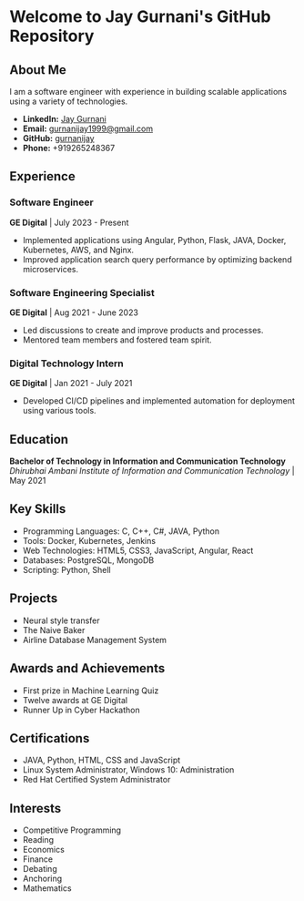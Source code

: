 # Welcome to Jay Gurnani's GitHub Repository

## About Me
I am a software engineer with experience in building scalable applications using a variety of technologies.

- **LinkedIn:** [Jay Gurnani](https://www.linkedin.com/in/jaygurnani)
- **Email:** gurnanijay1999@gmail.com
- **GitHub:** [gurnanijay](https://github.com/gurnanijay)
- **Phone:** +919265248367

## Experience
### Software Engineer
**GE Digital** | July 2023 - Present

- Implemented applications using Angular, Python, Flask, JAVA, Docker, Kubernetes, AWS, and Nginx.
- Improved application search query performance by optimizing backend microservices.

### Software Engineering Specialist
**GE Digital** | Aug 2021 - June 2023

- Led discussions to create and improve products and processes.
- Mentored team members and fostered team spirit.

### Digital Technology Intern
**GE Digital** | Jan 2021 - July 2021

- Developed CI/CD pipelines and implemented automation for deployment using various tools.

## Education
**Bachelor of Technology in Information and Communication Technology**
*Dhirubhai Ambani Institute of Information and Communication Technology* | May 2021

## Key Skills
- Programming Languages: C, C++, C#, JAVA, Python
- Tools: Docker, Kubernetes, Jenkins
- Web Technologies: HTML5, CSS3, JavaScript, Angular, React
- Databases: PostgreSQL, MongoDB
- Scripting: Python, Shell

## Projects
- Neural style transfer
- The Naive Baker
- Airline Database Management System

## Awards and Achievements
- First prize in Machine Learning Quiz
- Twelve awards at GE Digital
- Runner Up in Cyber Hackathon

## Certifications
- JAVA, Python, HTML, CSS and JavaScript
- Linux System Administrator, Windows 10: Administration
- Red Hat Certified System Administrator

## Interests
- Competitive Programming
- Reading
- Economics
- Finance
- Debating
- Anchoring
- Mathematics
